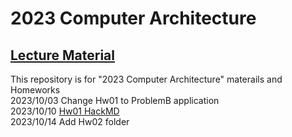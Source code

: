# 2023 Computer Architecture
## [Lecture Material](http://wiki.csie.ncku.edu.tw/arch/schedule)   
This repository is for "2023 Computer Architecture" materails and Homeworks  
2023/10/03 Change Hw01 to ProblemB application  
2023/10/10 [Hw01 HackMD](https://hackmd.io/0mgg4bxaQpi3AnzZ78uLHA?vie)  
2023/10/14 Add Hw02 folder
